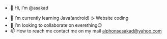 - 👋 Hi, I’m @asakad
<!-- 👀 I’m interested in --> 
- 🌱 I’m currently learning 
     Java(android) ☕
     Website coding
- 💞️ I’m looking to collaborate on 
      everething😉
- 📫 How to reach me 
     contact me on my mail alphonsesakad@yahoo.com

<!---
asakad/asakad is a ✨ special ✨ repository because its `README.md` (this file) appears on your GitHub profile.
You can click the Preview link to take a look at your changes.
--->
